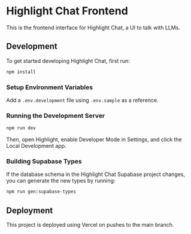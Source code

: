 # Highlight Chat Frontend

This is the frontend interface for Highlight Chat, a UI to talk with LLMs.

## Development

To get started developing Highlight Chat, first run:

```bash
npm install
```

### Setup Environment Variables

Add a `.env.development` file using `.env.sample` as a reference.

### Running the Development Server

```bash
npm run dev
```

Then, open Highlight, enable Developer Mode in Settings, and click the Local Development app.

### Building Supabase Types

If the database schema in the Highlight Chat Supabase project changes, you can generate the new types by running:

```bash
npm run gen:supabase-types
```

## Deployment

This project is deployed using Vercel on pushes to the main branch.
